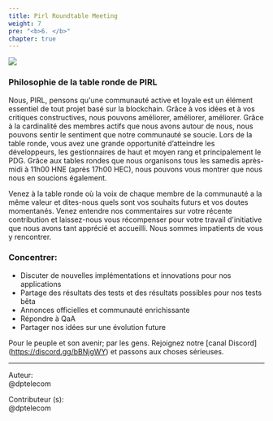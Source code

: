```yaml
---
title: Pirl Roundtable Meeting
weight: 7
pre: "<b>6. </b>"
chapter: true
---
```

![](/images_headers/round_table.png)

### Philosophie de la table ronde de PIRL

Nous, PIRL, pensons qu'une communauté active et loyale est un élément essentiel de tout projet basé sur la blockchain. Grâce à vos idées et à vos critiques constructives, nous pouvons améliorer, améliorer, améliorer. Grâce à la cardinalité des membres actifs que nous avons autour de nous, nous pouvons sentir le sentiment que notre communauté se soucie. Lors de la table ronde, vous avez une grande opportunité d’atteindre les développeurs, les gestionnaires de haut et moyen rang et principalement le PDG.
Grâce aux tables rondes que nous organisons tous les samedis après-midi à 11h00 HNE (après 17h00 HEC), nous pouvons vous montrer que nous nous en soucions également.

Venez à la table ronde où la voix de chaque membre de la communauté a la même valeur et dites-nous quels sont vos souhaits futurs et vos doutes momentanés. Venez entendre nos commentaires sur votre récente contribution et laissez-nous vous récompenser pour votre travail d'initiative que nous avons tant apprécié et accueilli. Nous sommes impatients de vous y rencontrer.

### Concentrer:
* Discuter de nouvelles implémentations et innovations pour nos applications
* Partage des résultats des tests et des résultats possibles pour nos tests bêta
* Annonces officielles et communauté enrichissante
* Répondre à QaA
* Partager nos idées sur une évolution future

Pour le peuple et son avenir; par les gens. Rejoignez notre [canal Discord] (https://discord.gg/bBNjgWY) et passons aux choses sérieuses.


---
Auteur:  
@dptelecom

Contributeur (s):  
@dptelecom
